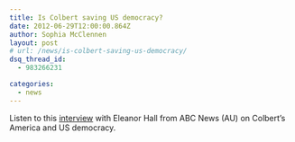 ```yaml
---
title: Is Colbert saving US democracy?
date: 2012-06-29T12:00:00.864Z
author: Sophia McClennen
layout: post
# url: /news/is-colbert-saving-us-democracy/
dsq_thread_id:
  - 983266231

categories: 
  - news
---
```

Listen to this [interview][1] with Eleanor Hall from ABC News (AU) on Colbert’s America and US democracy.

 [1]: https://www.abc.net.au/news/2012-11-27/is-colbert-saving-us-democracy/4394764